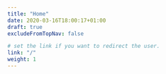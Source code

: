 ```yaml
---
title: "Home"
date: 2020-03-16T18:00:17+01:00
draft: true
excludeFromTopNav: false

# set the link if you want to redirect the user.
link: "/"
weight: 1
---
```

